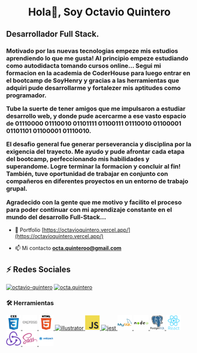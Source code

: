<h1 align="center">Hola👋, Soy Octavio Quintero</h1>
<h2 align="left">Desarrollador Full Stack.</h2>

<h3 align="left">
Motivado por las nuevas tecnologias empeze mis estudios aprendiendo lo que me gusta! Al principio empeze estudiando como autodidacta tomando cursos online... Segui mi formacion en la academia de CoderHouse para luego entrar en el bootcamp de SoyHenry y gracias a las herramientas que adquiri pude desarrollarme y fortalezer mis aptitudes como programador.


Tube la suerte de tener amigos que me impulsaron a estudiar desarrollo web, y donde pude acercarme a ese vasto espacio de 01110000 01110010 01101111 01100111 01110010 01100001 01101101 01100001 01110010. 

 El desafio general fue generar perseverancia y disciplina por la exigencia del trayecto. Me ayudo y pude afrontar cada etapa del bootcamp, perfeccionando mis habilidades y superandome. Logre terminar la formacion y concluir al fin! También, tuve oportunidad de trabajar en conjunto con compañeros en diferentes proyectos en un entorno de trabajo grupal.

Agradecido con la gente que me motivo y facilito el proceso para poder continuar con mi aprendizaje constante en el mundo del desarrollo Full-Stack...</h3>

- 💼 Portfolio [https://octavioquintero.vercel.app/](https://octavioquintero.vercel.app/)

- 📫 Mi contacto **octa.quinteroo@gmail.com**

<h2 align="left">⚡ Redes Sociales</h2>
<p align="left">
<a href="https://linkedin.com/in/octavio-quintero" target="blank"><img align="center" src="https://raw.githubusercontent.com/rahuldkjain/github-profile-readme-generator/master/src/images/icons/Social/linked-in-alt.svg" alt="octavio-quintero" height="30" width="40" /></a>
<a href="https://instagram.com/octa.quintero" target="blank"><img align="center" src="https://raw.githubusercontent.com/rahuldkjain/github-profile-readme-generator/master/src/images/icons/Social/instagram.svg" alt="octa.quintero" height="30" width="40" /></a>
</p>

<h3 align="left">🛠 Herramientas</h3>
<p align="left">
  <a href="https://www.w3schools.com/css/" target="_blank" rel="noreferrer" >
    <img src="https://raw.githubusercontent.com/devicons/devicon/master/icons/css3/css3-original-wordmark.svg" alt="css3" width="40" height="40"/>
  </a>
  
  <a href="https://expressjs.com" target="_blank" rel="noreferrer">
    <img src="https://raw.githubusercontent.com/devicons/devicon/master/icons/express/express-original-wordmark.svg" alt="express" width="40" height="40"/>
  </a>
  
  <a href="https://www.w3.org/html/" target="_blank" rel="noreferrer">
    <img src="https://raw.githubusercontent.com/devicons/devicon/master/icons/html5/html5-original-wordmark.svg" alt="html5" width="40" height="40"/>
  </a>
  
  <a href="https://www.adobe.com/in/products/illustrator.html" target="_blank" rel="noreferrer">
    <img src="https://www.vectorlogo.zone/logos/adobe_illustrator/adobe_illustrator-icon.svg" alt="illustrator" width="40" height="40"/>
  </a>
  
  <a href="https://developer.mozilla.org/en-US/docs/Web/JavaScript" target="_blank" rel="noreferrer">
    <img src="https://raw.githubusercontent.com/devicons/devicon/master/icons/javascript/javascript-original.svg" alt="javascript" width="40" height="40"/>
  </a>
  
  <a href="https://jestjs.io" target="_blank" rel="noreferrer">
    <img src="https://www.vectorlogo.zone/logos/jestjsio/jestjsio-icon.svg" alt="jest" width="40" height="40"/>
  </a>
  
  <a href="https://www.mysql.com/" target="_blank" rel="noreferrer">
    <img src="https://raw.githubusercontent.com/devicons/devicon/master/icons/mysql/mysql-original-wordmark.svg" alt="mysql" width="40" height="40"/>
  </a>
  
  <a href="https://nodejs.org" target="_blank" rel="noreferrer">
    <img src="https://raw.githubusercontent.com/devicons/devicon/master/icons/nodejs/nodejs-original-wordmark.svg" alt="nodejs" width="40" height="40"/>
  </a>
  
  <a href="https://www.postgresql.org" target="_blank" rel="noreferrer">
    <img src="https://raw.githubusercontent.com/devicons/devicon/master/icons/postgresql/postgresql-original-wordmark.svg" alt="postgresql" width="40" height="40"/>
  </a>
  
  <a href="https://reactjs.org/" target="_blank" rel="noreferrer">
    <img src="https://raw.githubusercontent.com/devicons/devicon/master/icons/react/react-original-wordmark.svg" alt="react" width="40" height="40"/>
  </a>
  
  <a href="https://redux.js.org" target="_blank" rel="noreferrer">
    <img src="https://raw.githubusercontent.com/devicons/devicon/master/icons/redux/redux-original.svg" alt="redux" width="40" height="40"/>
  </a>
  
  <a href="https://sass-lang.com" target="_blank" rel="noreferrer">
    <img src="https://raw.githubusercontent.com/devicons/devicon/master/icons/sass/sass-original.svg" alt="sass" width="40" height="40"/>
  </a>
  
  <a href="https://webpack.js.org" target="_blank" rel="noreferrer">
    <img src="https://raw.githubusercontent.com/devicons/devicon/d00d0969292a6569d45b06d3f350f463a0107b0d/icons/webpack/webpack-original-wordmark.svg" alt="webpack" width="40" height="40"/>
  </a>
</p>
